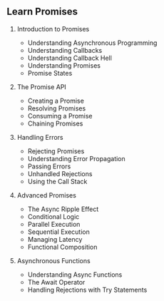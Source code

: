 ## Learn Promises

1. Introduction to Promises
    * Understanding Asynchronous Programming
    * Understanding Callbacks
    * Understanding Callback Hell
    * Understanding Promises
    * Promise States

2. The Promise API
    * Creating a Promise
    * Resolving Promises
    * Consuming a Promise
    * Chaining Promises

3.  Handling Errors
    * Rejecting Promises
    * Understanding Error Propagation
    * Passing Errors
    * Unhandled Rejections
    * Using the Call Stack

4.  Advanced Promises
    * The Async Ripple Effect
    * Conditional Logic
    * Parallel Execution
    * Sequential Execution
    * Managing Latency
    * Functional Composition

5.  Asynchronous Functions
    * Understanding Async Functions
    * The Await Operator
    * Handling Rejections with Try Statements